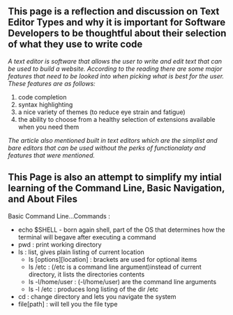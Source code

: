 ## **This page is a reflection and discussion on Text Editor Types and why it is important for Software Developers to be thoughtful about their selection of what they use to write code**

*A text editor is software that allows the user to write and edit text that can be used to build a website. According to the reading there are some major features that need to be looked into when picking what is best for the user. These features are as follows:*

1. code completion  
2. syntax highlighting 
3. a nice variety of themes (to reduce eye strain and fatigue)
4. the ability to choose from a healthy selection of extensions available when you need them 

*The article also mentioned built in text editors which are the simplist and bare editors that can be used without the perks of functionalaty and features that were mentioned.*


## **This Page is also an attempt to simplify my intial learning of the Command Line, Basic Navigation, and About Files**

Basic Command Line...Commands :

- echo $SHELL - born again shell, part of the OS that determines how the terminal will begave after executing a command
- pwd : print working directory 
- ls : list, gives plain listing of current location
  - ls [options][location] : brackets are used for optional items
  - ls /etc : (/etc is a command line argument)instead of current directory, it lists the directories contents 
  - ls -l/home/user : (-l/home/user) are the command line arguments
  - ls -l /etc : produces long listing of the dir /etc
- cd : change directory and lets you navigate the system
- file[path] : will tell you the file type
